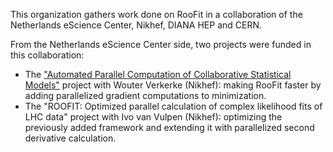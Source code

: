 This organization gathers work done on RooFit in a collaboration of the Netherlands eScience Center, Nikhef, DIANA HEP and CERN.

From the Netherlands eScience Center side, two projects were funded in this collaboration:
- The ["Automated Parallel Computation of Collaborative Statistical Models"](https://www.esciencecenter.nl/projects/automated-parallel-calculation-of-collaborative-statistical-models/) project with Wouter Verkerke (Nikhef): making RooFit faster by adding parallelized gradient computations to minimization.
- The "ROOFIT: Optimized parallel calculation of complex likelihood fits of LHC data" project with Ivo van Vulpen (Nikhef): optimizing the previously added framework and extending it with parallelized second derivative calculation.
